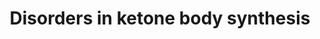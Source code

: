 ---
annotations:
- id: CL:0000003
  parent: native cell
  type: Cell Type Ontology
  value: native cell
- id: DOID:14723
  parent: genetic disease
  type: Disease Ontology
  value: beta-ketothiolase deficiency
- id: PW:0000002
  parent: classic metabolic pathway
  type: Pathway Ontology
  value: classic metabolic pathway
- id: PW:0000069
  parent: classic metabolic pathway
  type: Pathway Ontology
  value: ketone bodies metabolic pathway
- id: PW:0002323
  parent: disease pathway
  type: Pathway Ontology
  value: 3-hydroxy-3-methylglutaryl-CoA lyase deficiency pathway
- id: PW:0000026
  parent: classic metabolic pathway
  type: Pathway Ontology
  value: citric acid cycle pathway
- id: PW:0000058
  parent: classic metabolic pathway
  type: Pathway Ontology
  value: fatty acid metabolic pathway
- id: PW:0000013
  parent: disease pathway
  type: Pathway Ontology
  value: disease pathway
authors:
- SamDrabbe
- AmauryPelzer
- DeSl
- Egonw
- Larsgw
- Eweitz
citedin: ''
communities:
- IEM
- RareDiseases
- ontox
description: 'Ketone bodies, acetoacetate and (beta)3-hydroxybutyric acid, are produced
  in times of hunger/starvation. The compounds are water-soluble (and also include
  the spontaneous breakdown product of acetoacetate, acetone). All ketone bodies are
  by-products when fatty acids are broken down for energy in the liver and kidneys,
  and used as energy source for the heart and brain.  Ketogenesis can be impeded by
  inborn errors of metabolism such as Methylacetoacetyl-CoA thiolase deficiency, 3-hydroxy-3-methylglutaryl-CoA
  synthase deficiency and 3-hydroxy-3-methylglutaryl-CoA lyase deficiency.  In this
  pathway ketogenesis is visualised and linked to the different diseases. Ketogenesis
  can derive from leucine metabolism and fatty acid beta-oxidation and happens in
  the mitochondria. The enzymes ACAT1, HMGCS2, HMGCL and BDH1 play an important role
  during this proces.  This pathway is based on chapter 23 of the book of Blau et
  al. (ISBN 3642403360 (978-3642403361)), Figures 23.1 and 23.2.  For the ketolysis
  pathway see: [https://www.wikipathways.org/index.php/Pathway:WP5195 WP5195] '
last-edited: 2024-01-30
ndex: null
organisms:
- Homo sapiens
redirect_from:
- /index.php/Pathway:WP5175
- /instance/WP5175
- /instance/WP5175_r128229
revision: r128229
schema-jsonld:
- '@context': https://schema.org/
  '@id': https://wikipathways.github.io/pathways/WP5175.html
  '@type': Dataset
  creator:
    '@type': Organization
    name: WikiPathways
  description: 'Ketone bodies, acetoacetate and (beta)3-hydroxybutyric acid, are produced
    in times of hunger/starvation. The compounds are water-soluble (and also include
    the spontaneous breakdown product of acetoacetate, acetone). All ketone bodies
    are by-products when fatty acids are broken down for energy in the liver and kidneys,
    and used as energy source for the heart and brain.  Ketogenesis can be impeded
    by inborn errors of metabolism such as Methylacetoacetyl-CoA thiolase deficiency,
    3-hydroxy-3-methylglutaryl-CoA synthase deficiency and 3-hydroxy-3-methylglutaryl-CoA
    lyase deficiency.  In this pathway ketogenesis is visualised and linked to the
    different diseases. Ketogenesis can derive from leucine metabolism and fatty acid
    beta-oxidation and happens in the mitochondria. The enzymes ACAT1, HMGCS2, HMGCL
    and BDH1 play an important role during this proces.  This pathway is based on
    chapter 23 of the book of Blau et al. (ISBN 3642403360 (978-3642403361)), Figures
    23.1 and 23.2.  For the ketolysis pathway see: [https://www.wikipathways.org/index.php/Pathway:WP5195
    WP5195] '
  keywords:
  - 3-hydroxy-3-methylglutaryl-coenzyme A
  - 3-hydroxybutyric acid
  - ACAT1
  - Acetoacetate
  - Acetoacetyl-CoA
  - Acetone
  - Acetyl-CoA
  - BDH1
  - Carbon dioxide
  - CoASH
  - Coenzyme A
  - Fatty acids
  - H+
  - HMGCL
  - HMGCS2
  - Leucine
  - NAD+
  - NADH
  - OXCT1
  license: CC0
  name: Disorders in ketone body synthesis
seo: CreativeWork
title: Disorders in ketone body synthesis
wpid: WP5175
---